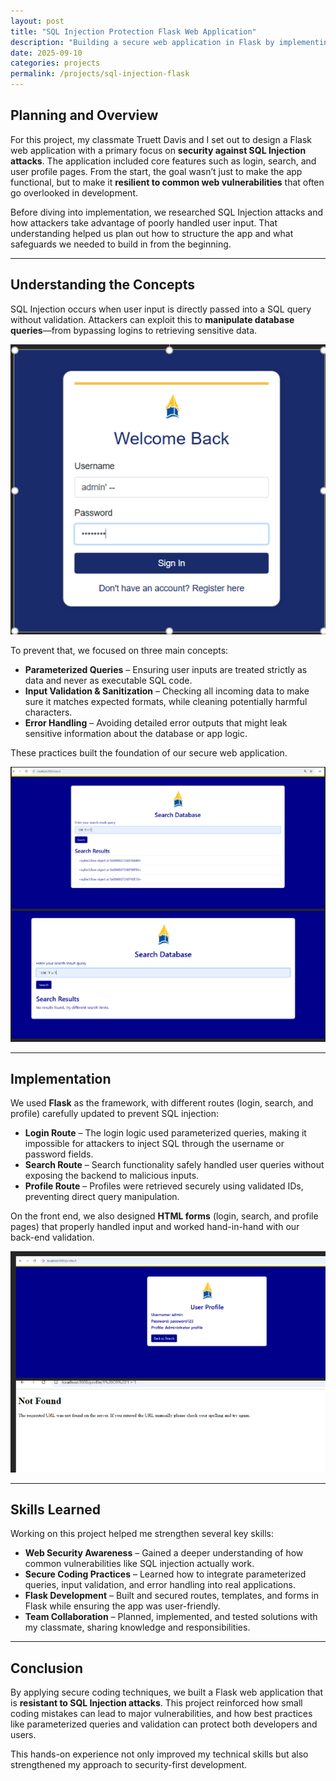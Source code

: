 ```yaml
---
layout: post
title: "SQL Injection Protection Flask Web Application"
description: "Building a secure web application in Flask by implementing defenses against SQL Injection attacks."
date: 2025-09-10
categories: projects
permalink: /projects/sql-injection-flask
---
```


## Planning and Overview
For this project, my classmate Truett Davis and I set out to design a Flask web application with a primary focus on **security against SQL Injection attacks**. The application included core features such as login, search, and user profile pages. From the start, the goal wasn’t just to make the app functional, but to make it **resilient to common web vulnerabilities** that often go overlooked in development.

Before diving into implementation, we researched SQL Injection attacks and how attackers take advantage of poorly handled user input. That understanding helped us plan out how to structure the app and what safeguards we needed to build in from the beginning.

---

## Understanding the Concepts
SQL Injection occurs when user input is directly passed into a SQL query without validation. Attackers can exploit this to **manipulate database queries**—from bypassing logins to retrieving sensitive data.

![SQL Screenshot](/assets/images/projects/sql.png)

To prevent that, we focused on three main concepts:  

- **Parameterized Queries** – Ensuring user inputs are treated strictly as data and never as executable SQL code.  
- **Input Validation & Sanitization** – Checking all incoming data to make sure it matches expected formats, while cleaning potentially harmful characters.  
- **Error Handling** – Avoiding detailed error outputs that might leak sensitive information about the database or app logic.  

These practices built the foundation of our secure web application.

![SQL Screenshot](/assets/images/projects/sql2.png)

---

## Implementation
We used **Flask** as the framework, with different routes (login, search, and profile) carefully updated to prevent SQL injection:

- **Login Route** – The login logic used parameterized queries, making it impossible for attackers to inject SQL through the username or password fields.  
- **Search Route** – Search functionality safely handled user queries without exposing the backend to malicious inputs.  
- **Profile Route** – Profiles were retrieved securely using validated IDs, preventing direct query manipulation.  

On the front end, we also designed **HTML forms** (login, search, and profile pages) that properly handled input and worked hand-in-hand with our back-end validation.

![SQL Screenshot](/assets/images/projects/sql3.png)

---

## Skills Learned
Working on this project helped me strengthen several key skills:  

- **Web Security Awareness** – Gained a deeper understanding of how common vulnerabilities like SQL injection actually work.  
- **Secure Coding Practices** – Learned how to integrate parameterized queries, input validation, and error handling into real applications.  
- **Flask Development** – Built and secured routes, templates, and forms in Flask while ensuring the app was user-friendly.  
- **Team Collaboration** – Planned, implemented, and tested solutions with my classmate, sharing knowledge and responsibilities.  

---

## Conclusion
By applying secure coding techniques, we built a Flask web application that is **resistant to SQL Injection attacks**. This project reinforced how small coding mistakes can lead to major vulnerabilities, and how best practices like parameterized queries and validation can protect both developers and users.  

This hands-on experience not only improved my technical skills but also strengthened my approach to security-first development.
